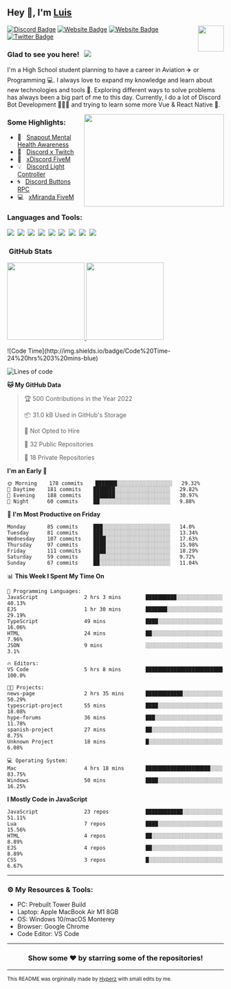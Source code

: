 ## Hey 👋, I'm [Luis](https://hypnoticsiege.net/) 

<img align="right" height="60" width="60" alt="" src="https://hypnoticsiege.net/images/uploads/logo.png" />

[![Discord Badge](https://img.shields.io/badge/-Discord-000000?style=flat-square&logo=Discord&logoColor=white)](https://hypnoticsiege.net/discord)
[![Website Badge](https://img.shields.io/badge/Snowside-000000?style=flat-square&logo=snowpack&logoColor=blue)](https://hypnoticsiege.net/snowside)
[![Website Badge](https://img.shields.io/badge/Website-000000?style=flat-square&logo=google-chrome&logoColor=white)](https://hypnoticsiege.net/)
[![Twitter Badge](https://img.shields.io/badge/-Twitter-000000?style=flat-square&logo=Twitter&logoColor=blue)](https://twitter.com/hypnoticsiege)

### Glad to see you here! &nbsp; ![](https://komarev.com/ghpvc/?username=HypnoticSiege&label=Views&color=blue&style=plastic) 

I'm a High School student planning to have a career in Aviation ✈️ or Programming 💻. I always love to expand my knowledge and learn about new technologies and tools 🔨.  Exploring different ways to solve problems has always been a big part of me to this day. Currently, I do a lot of Discord Bot Development 👨🏻‍💻 and trying to learn some more Vue & React Native 👀.

<img align="right" height="215" width="325" alt="" src="https://cdn.dribbble.com/users/416610/screenshots/4801105/coding_desk_flat_vector_ui_ux_design_illustration_motion_animation_gif2.gif" />


### Some Highlights:

- 📌 &nbsp; [Snapout Mental Health Awareness](https://snapout.nl/)
- 🚀 &nbsp; [Discord x Twitch](https://github.com/HypnoticSiege/Discord-x-Twitch)
- 🏫 &nbsp; [xDiscord FiveM](https://github.com/HypnoticSiege/xDiscord)
- 💡 &nbsp; [Discord Light Controller](https://github.com/HypnoticSiege/discord-light-controller)
- 🌀 &nbsp; [Discord Buttons RPC](https://github.com/HypnoticSiege/Discord-Buttons-RPC)
- 💻 &nbsp; [xMiranda FiveM](https://github.com/HypnoticSiege/xMiranda)

### Languages and Tools:

![](https://img.shields.io/badge/JavaScript-000000?style=for-the-badge&logo=javascript&logoColor=yellow)&nbsp;
![](https://img.shields.io/badge/Node.js-000000?style=for-the-badge&logo=node.js&logoColor=green)&nbsp;
![](https://img.shields.io/badge/HTML5-000000?style=for-the-badge&logo=html5&logoColor=orange)&nbsp;
![](https://img.shields.io/badge/CSS3-000000?style=for-the-badge&logo=css3&logoColor=blue)&nbsp;
![](https://img.shields.io/badge/Typescript-000000?style=for-the-badge&logo=typescript&logoColor=blue)&nbsp;
![](https://img.shields.io/badge/Windows-000000?style=for-the-badge&logo=windows&logoColor=blue)&nbsp;
![](https://img.shields.io/badge/Linux-000000?style=for-the-badge&logo=linux&logoColor=orange)&nbsp;
![](https://img.shields.io/badge/Discord-000000?style=for-the-badge&logo=discord&logoColor=white)&nbsp;
![](https://img.shields.io/badge/GitHub-000000?style=for-the-badge&logo=github&logoColor=white)&nbsp;

### &nbsp;GitHub Stats

<p align="left">
<a href="https://github.com/HypnoticSiege">
  <img height="180em" src="https://github-readme-stats-eight-theta.vercel.app/api?username=HypnoticSiege&show_icons=true&theme=react&include_all_commits=true&count_private=true"/>
  <img height="180em" src="https://github-readme-stats-eight-theta.vercel.app/api/top-langs/?username=HypnoticSiege&layout=compact&langs_count=8&theme=react"/>
  </a>
</p>
<!--START_SECTION:waka-->
![Code Time](http://img.shields.io/badge/Code%20Time-24%20hrs%203%20mins-blue)

![Lines of code](https://img.shields.io/badge/From%20Hello%20World%20I%27ve%20Written-82%20Thousand%20lines%20of%20code-blue)

**🐱 My GitHub Data** 

> 🏆 500 Contributions in the Year 2022
 > 
> 📦 31.0 kB Used in GitHub's Storage 
 > 
> 🚫 Not Opted to Hire
 > 
> 📜 32 Public Repositories 
 > 
> 🔑 18 Private Repositories  
 > 
**I'm an Early 🐤** 

```text
🌞 Morning    178 commits    ███████░░░░░░░░░░░░░░░░░░   29.32% 
🌆 Daytime    181 commits    ███████░░░░░░░░░░░░░░░░░░   29.82% 
🌃 Evening    188 commits    ███████░░░░░░░░░░░░░░░░░░   30.97% 
🌙 Night      60 commits     ██░░░░░░░░░░░░░░░░░░░░░░░   9.88%

```
📅 **I'm Most Productive on Friday** 

```text
Monday       85 commits     ███░░░░░░░░░░░░░░░░░░░░░░   14.0% 
Tuesday      81 commits     ███░░░░░░░░░░░░░░░░░░░░░░   13.34% 
Wednesday    107 commits    ████░░░░░░░░░░░░░░░░░░░░░   17.63% 
Thursday     97 commits     ████░░░░░░░░░░░░░░░░░░░░░   15.98% 
Friday       111 commits    ████░░░░░░░░░░░░░░░░░░░░░   18.29% 
Saturday     59 commits     ██░░░░░░░░░░░░░░░░░░░░░░░   9.72% 
Sunday       67 commits     ██░░░░░░░░░░░░░░░░░░░░░░░   11.04%

```


📊 **This Week I Spent My Time On** 

```text
💬 Programming Languages: 
JavaScript               2 hrs 3 mins        ██████████░░░░░░░░░░░░░░░   40.13% 
EJS                      1 hr 30 mins        ███████░░░░░░░░░░░░░░░░░░   29.19% 
TypeScript               49 mins             ████░░░░░░░░░░░░░░░░░░░░░   16.06% 
HTML                     24 mins             ██░░░░░░░░░░░░░░░░░░░░░░░   7.96% 
JSON                     9 mins              ░░░░░░░░░░░░░░░░░░░░░░░░░   3.1%

🔥 Editors: 
VS Code                  5 hrs 8 mins        █████████████████████████   100.0%

🐱‍💻 Projects: 
news-page                2 hrs 35 mins       ████████████░░░░░░░░░░░░░   50.29% 
typescript-project       55 mins             ████░░░░░░░░░░░░░░░░░░░░░   18.08% 
hype-forums              36 mins             ███░░░░░░░░░░░░░░░░░░░░░░   11.78% 
spanish-project          27 mins             ██░░░░░░░░░░░░░░░░░░░░░░░   8.75% 
Unknown Project          18 mins             █░░░░░░░░░░░░░░░░░░░░░░░░   6.08%

💻 Operating System: 
Mac                      4 hrs 18 mins       █████████████████████░░░░   83.75% 
Windows                  50 mins             ████░░░░░░░░░░░░░░░░░░░░░   16.25%

```

**I Mostly Code in JavaScript** 

```text
JavaScript               23 repos            ████████████░░░░░░░░░░░░░   51.11% 
Lua                      7 repos             ████░░░░░░░░░░░░░░░░░░░░░   15.56% 
HTML                     4 repos             ██░░░░░░░░░░░░░░░░░░░░░░░   8.89% 
EJS                      4 repos             ██░░░░░░░░░░░░░░░░░░░░░░░   8.89% 
CSS                      3 repos             █░░░░░░░░░░░░░░░░░░░░░░░░   6.67%

```



<!--END_SECTION:waka-->

---

### ⚙️ My Resources & Tools:

- PC: Prebuilt Tower Build
- Laptop: Apple MacBook Air M1 8GB
- OS: Windows 10/macOS Monterey
- Browser: Google Chrome
- Code Editor: VS Code

---

<h3 align=center>Show some ❤️ by starring some of the repositories!</h3>

---
<small>This README was orgininally made by <a href="https://hyperz.net/">Hyperz</a> with small edits by me.</small>
